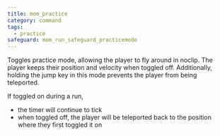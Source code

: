```yaml
---
title: mom_practice
category: command
tags:
  - practice
safeguard: mom_run_safeguard_practicemode
---
```


Toggles practice mode, allowing the player to fly around in noclip. 
The player keeps their position and velocity when toggled off.
Additionally, holding the jump key in this mode prevents the player from being teleported.

If toggled on during a run, 
- the timer will continue to tick
- when toggled off, the player will be teleported back to the position where they first toggled it on
